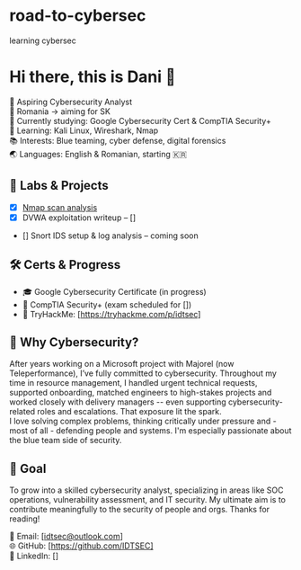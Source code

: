 # road-to-cybersec
learning cybersec

# Hi there, this is Dani 👋

🔐 Aspiring Cybersecurity Analyst  
📍 Romania → aiming for SK     
🎯 Currently studying: Google Cybersecurity Cert & CompTIA Security+  
🧠 Learning: Kali Linux, Wireshark, Nmap  
📚 Interests: Blue teaming, cyber defense, digital forensics  
🌏 Languages: English & Romanian, starting 🇰🇷

## 🔧 Labs & Projects
- [x] [Nmap scan analysis](labs/nmap_scanme_analysis.md)
- [x] DVWA exploitation writeup – []
- [] Snort IDS setup & log analysis – coming soon

## 🛠️ Certs & Progress
- 🎓 Google Cybersecurity Certificate (in progress)
- 📖 CompTIA Security+ (exam scheduled for [])
- 🧪 TryHackMe: [https://tryhackme.com/p/idtsec]

## 📌 Why Cybersecurity?
After years working on a Microsoft project with Majorel (now Teleperformance), I’ve fully committed to cybersecurity. Throughout my time in resource management, I handled urgent technical requests, supported onboarding, matched engineers to high-stakes projects and worked closely with delivery managers -- even supporting cybersecurity-related roles and escalations. That exposure lit the spark.  
I love solving complex problems, thinking critically under pressure and - most of all - defending people and systems. I'm especially passionate about the blue team side of security.

## 📍 Goal
To grow into a skilled cybersecurity analyst, specializing in areas like SOC operations, vulnerability assessment, and IT security. My ultimate aim is to contribute meaningfully to the security of people and orgs.
Thanks for reading!

📧 Email: [idtsec@outlook.com]  
🌐 GitHub: [https://github.com/IDTSEC]  
📎 LinkedIn: [] 
